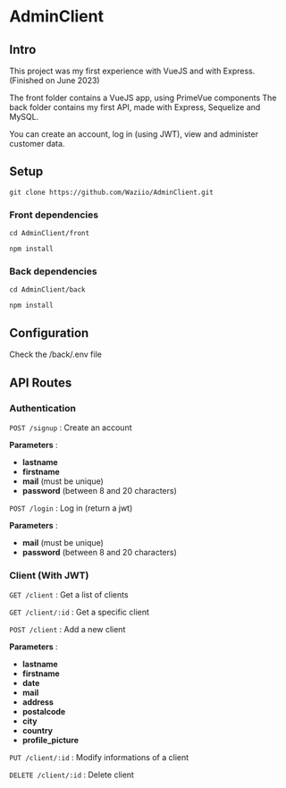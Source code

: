 # AdminClient
## Intro

This project was my first experience with VueJS and with Express. (Finished on June 2023)

The front folder contains a VueJS app, using PrimeVue components
The back folder contains my first API, made with Express, Sequelize and MySQL.

You can create an account, log in (using JWT), view and administer customer data.


## Setup
```git clone https://github.com/Waziio/AdminClient.git```  

### Front dependencies
```cd AdminClient/front```

```npm install```

### Back dependencies
```cd AdminClient/back```

```npm install```

## Configuration

Check the /back/.env file

## API Routes

### Authentication
 ```POST /signup```   : Create an account  

**Parameters** : 
- **lastname**
- **firstname**
- **mail** (must be unique)
- **password** (between 8 and 20 characters)

```POST /login``` : Log in (return a jwt)  

**Parameters** : 
- **mail** (must be unique)
- **password** (between 8 and 20 characters)

### Client (With JWT)
```GET /client```   : Get a list of clients

```GET /client/:id``` : Get a specific client

```POST /client```   : Add a new client  

**Parameters** : 
- **lastname**
- **firstname**
- **date**
- **mail**
- **address**
- **postalcode**
- **city**
- **country**
- **profile_picture**

```PUT /client/:id``` : Modify informations of a client  

```DELETE /client/:id``` : Delete client
